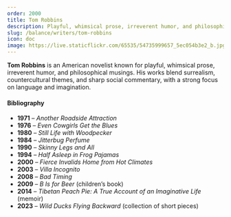 ```yaml
---
order: 2000
title: Tom Robbins
description: Playful, whimsical prose, irreverent humor, and philosophical musings.
slug: /balance/writers/tom-robbins
icon: doc
image: https://live.staticflickr.com/65535/54735999657_5ec054b3e2_b.jpg
---
```


**Tom Robbins** is an American novelist known for playful, whimsical prose, irreverent humor, and philosophical musings. His works blend surrealism, countercultural themes, and sharp social commentary, with a strong focus on language and imagination.

#### Bibliography

- **1971** – _Another Roadside Attraction_
- **1976** – _Even Cowgirls Get the Blues_
- **1980** – _Still Life with Woodpecker_
- **1984** – _Jitterbug Perfume_
- **1990** – _Skinny Legs and All_
- **1994** – _Half Asleep in Frog Pajamas_
- **2000** – _Fierce Invalids Home from Hot Climates_
- **2003** – _Villa Incognito_
- **2008** – _Bad Timing_
- **2009** – _B Is for Beer_ (children’s book)
- **2014** – _Tibetan Peach Pie: A True Account of an Imaginative Life_ (memoir)
- **2023** – _Wild Ducks Flying Backward_ (collection of short pieces)
